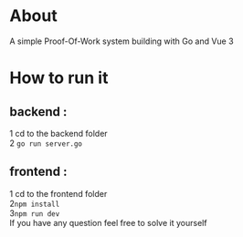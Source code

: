 # About
  A simple Proof-Of-Work system building with Go and Vue 3   

# How to run it
##  backend :  
  1 cd to the backend folder   
  2 `go run server.go`  
##  frontend :  
  1 cd to the frontend folder  
  2`npm install`  
  3`npm run dev`  
If you have any question feel free to solve it yourself
